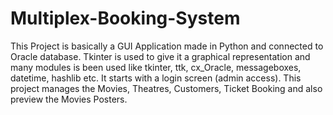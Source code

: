 # Multiplex-Booking-System
This Project is basically a GUI Application made in Python and connected to Oracle database. Tkinter is used to give it a graphical representation and many modules is been used like tkinter, ttk, cx_Oracle, messageboxes, datetime, hashlib etc. It starts with a login screen (admin access). This project manages the Movies, Theatres, Customers, Ticket Booking and also preview the Movies Posters.
